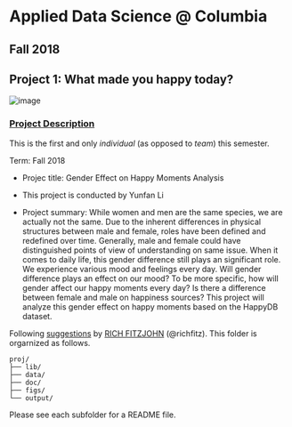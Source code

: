 # Applied Data Science @ Columbia
## Fall 2018
## Project 1: What made you happy today?

![image](figs/title.jpeg)

### [Project Description](doc/)
This is the first and only *individual* (as opposed to *team*) this semester. 

Term: Fall 2018

+ Projec title: Gender Effect on Happy Moments Analysis
+ This project is conducted by Yunfan Li

+ Project summary: While women and men are the same species, we are actually not the same. Due to the inherent differences in physical structures between male and female, roles have been defined and redefined over time. Generally, male and female could have distinguished points of view of understanding on same issue. When it comes to daily life, this gender difference still plays an significant role. We experience various mood and feelings every day. Will gender difference plays an effect on our mood? To be more specific, how will gender affect our happy moments every day?  Is there a difference between female and male on happiness sources? This project will analyze this gender effect on happy moments based on the HappyDB dataset. 

Following [suggestions](http://nicercode.github.io/blog/2013-04-05-projects/) by [RICH FITZJOHN](http://nicercode.github.io/about/#Team) (@richfitz). This folder is orgarnized as follows.

```
proj/
├── lib/
├── data/
├── doc/
├── figs/
└── output/
```

Please see each subfolder for a README file.
